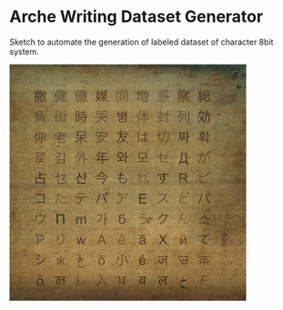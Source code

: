 # Arche Writing Dataset Generator

Sketch to automate the generation of labeled dataset of character 8bit system.

![](./img_samples.gif)
